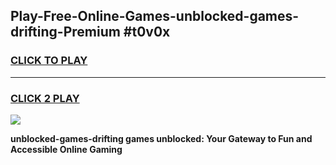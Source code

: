 
## Play-Free-Online-Games-unblocked-games-drifting-Premium #t0v0x
<h3>
<a href="https://premium.freeplayer.one?title=unblocked-games-drifting&ref=8M">CLICK TO PLAY</a></h3>
<hr>

<h3>
<a href="https://premium.freeplayer.one?title=unblocked-games-drifting&ref=8M">CLICK 2 PLAY</a>
  
</h3>

<a href="https://premium.freeplayer.one?title=unblocked-games-drifting&ref=8M"><img src="https://clearcache.store/games.png"></a>


**unblocked-games-drifting games unblocked: Your Gateway to Fun and Accessible Online Gaming**
